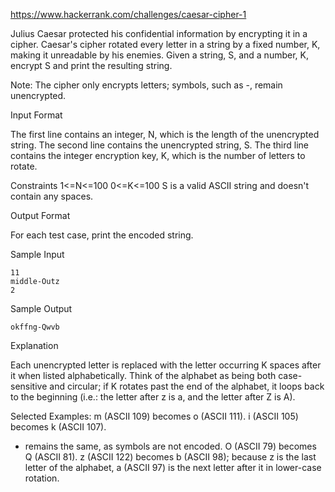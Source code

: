 https://www.hackerrank.com/challenges/caesar-cipher-1

Julius Caesar protected his confidential information by encrypting it in a cipher. Caesar's cipher rotated every letter in a string by a fixed number, K, making it unreadable by his enemies. Given a string, S, and a number, K, encrypt S and print the resulting string.

Note: The cipher only encrypts letters; symbols, such as -, remain unencrypted.

Input Format

The first line contains an integer, N, which is the length of the unencrypted string. 
The second line contains the unencrypted string, S. 
The third line contains the integer encryption key, K, which is the number of letters to rotate.

Constraints 
1<=N<=100 
0<=K<=100 
S is a valid ASCII string and doesn't contain any spaces.

Output Format

For each test case, print the encoded string.

Sample Input
```
11
middle-Outz
2
```
Sample Output
```
okffng-Qwvb
```
Explanation

Each unencrypted letter is replaced with the letter occurring K spaces after it when listed alphabetically. Think of the alphabet as being both case-sensitive and circular; if K rotates past the end of the alphabet, it loops back to the beginning (i.e.: the letter after z is a, and the letter after Z is A).

Selected Examples: 
m (ASCII 109) becomes o (ASCII 111). 
i (ASCII 105) becomes k (ASCII 107). 
- remains the same, as symbols are not encoded. 
O (ASCII 79) becomes Q (ASCII 81). 
z (ASCII 122) becomes b (ASCII 98); because z is the last letter of the alphabet, a (ASCII 97) is the next letter after it in lower-case rotation.